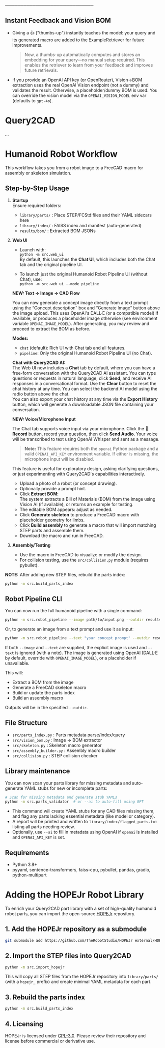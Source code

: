 ─────────────────────────────
## Instant Feedback and Vision BOM

- Giving a 👍 ("thumbs-up") instantly teaches the model: your query and its generated macro are added to the ExampleRetriever for future improvements.  
  > Now, a thumbs-up automatically computes and stores an embedding for your query—no manual setup required. This enables the retriever to learn from your feedback and improves future retrievals.
- If you provide an OpenAI API key (or OpenRouter), Vision→BOM extraction uses the real OpenAI Vision endpoint (not a dummy) and validates the result. Otherwise, a placeholder/dummy BOM is used.
  You can override the vision model via the `OPENAI_VISION_MODEL` env var (defaults to `gpt-4o`).

# Query2CAD

...

# Humanoid Robot Workflow

This workflow takes you from a robot image to a FreeCAD macro for assembly or skeleton simulation.

## Step-by-Step Usage

1. **Startup**  
   Ensure required folders:  
   - `library/parts/` : Place STEP/FCStd files and their YAML sidecars here  
   - `library/index/` : FAISS index and manifest (auto-generated)  
   - `results/bom/`   : Extracted BOM JSONs  

2. **Web UI**  
   - Launch with:  
     `python -m src.web_ui`  
     By default, this launches the **Chat UI**, which includes both the Chat tab and the original pipeline UI.

   - To launch just the original Humanoid Robot Pipeline UI (without Chat), use:  
     `python -m src.web_ui --mode pipeline`

   **NEW: Text → Image → CAD Flow**

   You can now generate a concept image directly from a text prompt using the “Concept description” box and “Generate Image” button above the image upload. This uses OpenAI's DALL·E (or a compatible model) if available, or produces a placeholder image otherwise (see environment variable `OPENAI_IMAGE_MODEL`). After generating, you may review and proceed to extract the BOM as before.

   **Modes:**  
   - `chat` (default): Rich UI with Chat tab and all features.
   - `pipeline`: Only the original Humanoid Robot Pipeline UI (no Chat).

   **Chat with Query2CAD AI:**  
   The Web UI now includes a **Chat** tab by default, where you can have a free-form conversation with the Query2CAD AI assistant. You can type questions or requests in natural language, click **Send**, and receive AI responses in a conversational format. Use the **Clear** button to reset the chat history at any time. You can select the backend AI model using the radio button above the chat.  
   You can also export your chat history at any time via the **Export History** button, which will generate a downloadable JSON file containing your conversation.

   **NEW: Voice/Microphone Input**

   The Chat tab supports voice input via your microphone. Click the 🎤 **Record** button, record your question, then click **Send Audio**. Your voice will be transcribed to text using OpenAI Whisper and sent as a message.  
   > **Note:** This feature requires both the `openai` Python package and a valid `OPENAI_API_KEY` environment variable. If either is missing, the microphone input will be disabled.

   This feature is useful for exploratory design, asking clarifying questions, or just experimenting with Query2CAD's capabilities interactively.

   - Upload a photo of a robot (or concept drawing).
   - Optionally provide a prompt hint.
   - Click **Extract BOM**:  
     The system extracts a Bill of Materials (BOM) from the image using Vision AI (if available), or returns an example for testing.
   - The editable BOM appears: adjust as needed.
   - Click **Generate skeleton** to produce a FreeCAD macro with placeholder geometry for limbs.
   - Click **Build assembly** to generate a macro that will import matching STEP parts and assemble them.
   - Download the macro and run in FreeCAD.

3. **Assembly/Testing**  
   - Use the macro in FreeCAD to visualize or modify the design.
   - For collision testing, use the `src/collision.py` module (requires pybullet).

**NOTE:** After adding new STEP files, rebuild the parts index:
```bash
python -m src.build_parts_index
```

## Robot Pipeline CLI

You can now run the full humanoid pipeline with a single command:

```bash
python -m src.robot_pipeline --image path/to/input.png --outdir results/run1
```

Or, to generate an image from a text prompt and use it as input:

```bash
python -m src.robot_pipeline --text "your concept prompt" --outdir results/run2
```

If both `--image` and `--text` are supplied, the explicit image is used and `--text` is ignored (with a note). The image is generated using OpenAI (DALL·E by default, override with `OPENAI_IMAGE_MODEL`), or a placeholder if unavailable.

This will:
- Extract a BOM from the image
- Generate a FreeCAD skeleton macro
- Build or update the parts index
- Build an assembly macro

Outputs will be in the specified `--outdir`.

## File Structure

- `src/parts_index.py` : Parts metadata parse/index/query
- `src/vision_bom.py`  : Image → BOM extractor
- `src/skeleton.py`    : Skeleton macro generator
- `src/assembly_builder.py` : Assembly macro builder
- `src/collision.py`   : STEP collision checker

## Library maintenance

You can now scan your parts library for missing metadata and auto-generate YAML stubs for new or incomplete parts:

```bash
# Scan for missing metadata and generate stub YAMLs
python -m src.parts_validator  # or --ai to auto-fill using GPT
```

- This command will create YAML stubs for any CAD files missing them, and flag any parts lacking essential metadata (like model or category).
- A report will be printed and written to `library/index/flagged_parts.txt` listing all parts needing review.
- Optionally, use `--ai` to fill in metadata using OpenAI if `openai` is installed and `OPENAI_API_KEY` is set.

## Requirements

- Python 3.8+
- pyyaml, sentence-transformers, faiss-cpu, pybullet, pandas, gradio, python-multipart

# Adding the HOPEJr Robot Library

To enrich your Query2CAD part library with a set of high-quality humanoid robot parts, you can import the open-source [HOPEJr](https://github.com/TheRobotStudio/HOPEJr) repository.

## 1. Add the HOPEJr repository as a submodule

```bash
git submodule add https://github.com/TheRobotStudio/HOPEJr external/HOPEJr
```

## 2. Import the STEP files into Query2CAD

```bash
python -m src.import_hopejr
```

This will copy all STEP files from the HOPEJr repository into `library/parts/` (with a `hopejr_` prefix) and create minimal YAML metadata for each part.

## 3. Rebuild the parts index

```bash
python -m src.build_parts_index
```

## 4. Licensing

HOPEJr is licensed under [GPL-3.0](https://github.com/TheRobotStudio/HOPEJr/blob/master/LICENSE). Please review their repository and license before commercial or derivative use.